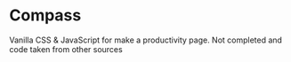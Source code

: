 # Compass
Vanilla CSS &amp; JavaScript for make a productivity page. Not completed and code taken from other sources
